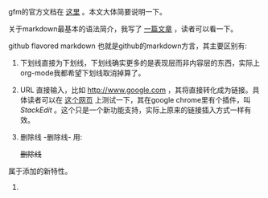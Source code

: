 gfm的官方文档在 [这里](https://help.github.com/articles/github-flavored-markdown/) 。本文大体简要说明一下。

关于markdown最基本的语法简介，我写了 [一篇文章](https://a358003542.gitbooks.io/markdown-learning-notes/content/) ，读者可以看一下。

github flavored markdown 也就是github的markdown方言，其主要区别有:

1.  下划线直接为下划线，下划线确实更多的是表现层而非内容层的东西，实际上org-mode我都希望下划线取消掉算了。

2.  URL 直接输入，比如 <http://www.google.com> ，其将直接转化成为链接。具体读者可以在 [这个网页](https://stackedit.io/editor) 上测试一下，其在google chrome里有个插件，叫 *StackEdit* 。这个只是一个新功能支持，实际上原来的链接插入方式一样有效。

3.  删除线 -删除线- 用:

    ~~删除线~~

属于添加的新特性。

1.  
